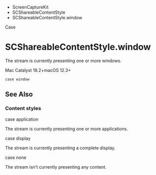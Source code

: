 

- ScreenCaptureKit
- SCShareableContentStyle
-  SCShareableContentStyle.window 

Case

# SCShareableContentStyle.window

The stream is currently presenting one or more windows.

Mac Catalyst 18.2+macOS 12.3+

``` source
case window
```

## See Also

### Content styles

case application

The stream is currently presenting one or more applications.

case display

The stream is currently presenting a complete display.

case none

The stream isn’t currently presenting any content.

